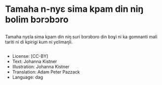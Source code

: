 # Tamaha n-nyɛ  sima kpam din niŋ bolim bɔrɔbɔro

##
Tamaha nyɛla sima kpam din niŋ suri bɔrɔbɔro din bɔɣi ni  ka gomnanti mali tariti ni di kpirigi kum ni yɛlimaŋli.

##
* License: [CC-BY]
* Text: Johanna Kistner
* Illustration: Johanna Kistner
* Translation: Adam Peter Pazzack
* Language: dag
